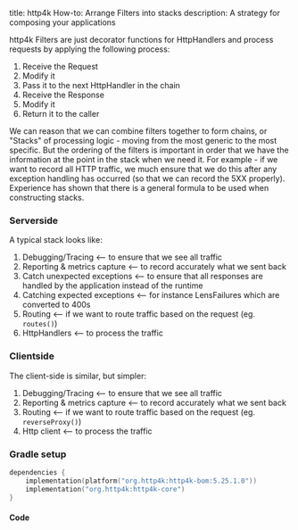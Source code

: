 title: http4k How-to: Arrange Filters into stacks
description: A strategy for composing your applications

http4k Filters are just decorator functions for HttpHandlers and process requests by applying the following process:

1. Receive the Request
2. Modify it
3. Pass it to the next HttpHandler in the chain
4. Receive the Response
5. Modify it
6. Return it to the caller

We can reason that we can combine filters together to form chains, or "Stacks" of processing logic - moving from the most generic to the most specific. But the ordering
of the filters is important in order that we have the information at the point in the stack when we need it. For example - if we want to record all HTTP traffic, we much ensure that we 
do this after any exception handling has occurred (so that we can record the 5XX properly). Experience has shown that there is a general formula to be used when constructing stacks.

### Serverside

A typical stack looks like:

1. Debugging/Tracing <-- to ensure that we see all traffic
2. Reporting & metrics capture <-- to record accurately what we sent back
3. Catch unexpected exceptions <-- to ensure that all responses are handled by the application instead of the runtime
4. Catching expected exceptions <-- for instance LensFailures which are converted to 400s
5. Routing <-- if we want to route traffic based on the request (eg. `routes()`)
6. HttpHandlers <-- to process the traffic

### Clientside

The client-side is similar, but simpler:

1. Debugging/Tracing <-- to ensure that we see all traffic
2. Reporting & metrics capture <-- to record accurately what we sent back
3. Routing <-- if we want to route traffic based on the request (eg. `reverseProxy()`)
4. Http client <-- to process the traffic

### Gradle setup

```kotlin
dependencies {
    implementation(platform("org.http4k:http4k-bom:5.25.1.0"))
    implementation("org.http4k:http4k-core")
}
```

#### Code [<img class="octocat"/>](https://github.com/http4k/http4k/blob/master/src/docs/guide/howto/arrange_filters_into_stacks/example.kt)

<script src="https://gist-it.appspot.com/https://github.com/http4k/http4k/blob/master/src/docs/guide/howto/arrange_filters_into_stacks/example.kt"></script>
